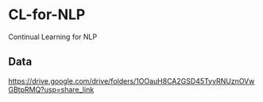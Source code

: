 # CL-for-NLP
Continual Learning for NLP

## Data

https://drive.google.com/drive/folders/1OOauH8CA2GSD45TyvRNUznOVwGBtpRMQ?usp=share_link
